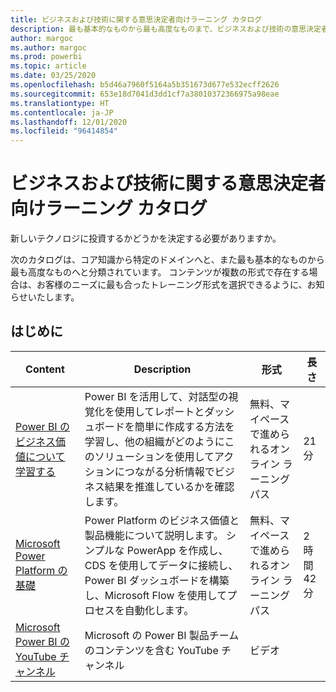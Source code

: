 ```yaml
---
title: ビジネスおよび技術に関する意思決定者向けラーニング カタログ
description: 最も基本的なものから最も高度なものまで、ビジネスおよび技術の意思決定者向けの Power BI のトレーニング オプションをすべて紹介します。
author: margoc
ms.author: margoc
ms.prod: powerbi
ms.topic: article
ms.date: 03/25/2020
ms.openlocfilehash: b5d46a7960f5164a5b351673d677e532ecff2626
ms.sourcegitcommit: 653e18d7041d3dd1cf7a38010372366975a98eae
ms.translationtype: HT
ms.contentlocale: ja-JP
ms.lasthandoff: 12/01/2020
ms.locfileid: "96414854"
---
```

# <a name="business-and-technical-decision-makers-learning-catalog"></a>ビジネスおよび技術に関する意思決定者向けラーニング カタログ

新しいテクノロジに投資するかどうかを決定する必要がありますか。 

次のカタログは、コア知識から特定のドメインへと、また最も基本的なものから最も高度なものへと分類されています。 コンテンツが複数の形式で存在する場合は、お客様のニーズに最も合ったトレーニング形式を選択できるように、お知らせいたします。 

## <a name="get-started"></a>はじめに<a name="get-started"></a>
| Content  | Description  | 形式  | 長さ     |
|---------------------------------------------------------------------------------------------------------------|------------------------------------------------------------------------------------------------------------------------------------------------------------------------------------------------------------------------|---------------------------------------|------------|
| [Power BI のビジネス価値について学習する](/learn/modules/introduction-power-bi/) | Power BI を活用して、対話型の視覚化を使用してレポートとダッシュボードを簡単に作成する方法を学習し、他の組織がどのようにこのソリューションを使用してアクションにつながる分析情報でビジネス結果を推進しているかを確認します。 | 無料、マイペースで進められるオンライン ラーニング パス | 21 分 |
| [Microsoft Power Platform の基礎](/learn/paths/power-plat-fundamentals/)      | Power Platform のビジネス価値と製品機能について説明します。 シンプルな PowerApp を作成し、CDS を使用してデータに接続し、Power BI ダッシュボードを構築し、Microsoft Flow を使用してプロセスを自動化します。                          | 無料、マイペースで進められるオンライン ラーニング パス | 2 時間 42 分  |
| [Microsoft Power BI の YouTube チャンネル](https://www.youtube.com/user/mspowerbi/videos)  | Microsoft の Power BI 製品チームのコンテンツを含む YouTube チャンネル  | ビデオ   |            |